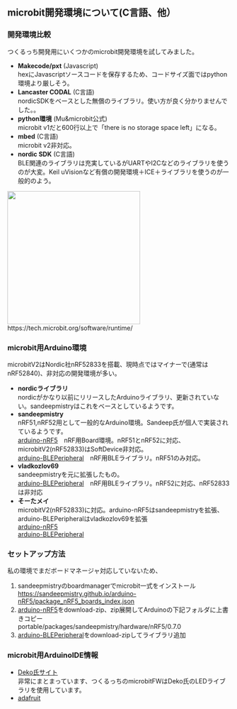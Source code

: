 ## microbit開発環境について(C言語、他）

### 開発環境比較
つくるっち開発用にいくつかのmicrobit開発環境を試してみました。
- **Makecode/pxt** (Javascript)  
hexにJavascriptソースコードを保存するため、コードサイズ面ではpython環境より厳しそう。
- **Lancaster CODAL** (C言語)  
nordicSDKをベースとした無償のライブラリ。使い方が良く分かりませんでした。。
- **python環境** (Mu&microbit公式)  
microbit v1だと600行以上で「there is no storage space left」になる。
- **mbed** (C言語)  
microbit v2非対応。
- **nordic SDK** (C言語)  
BLE関連のライブラリは充実しているがUARTやI2Cなどのライブラリを使うのが大変。Keil uVisionなど有償の開発環境＋ICE＋ライブラリを使うのが一般的のよう。
<img src="https://tech.microbit.org/docs/software/assets/software-overview.svg" width="300" />
https://tech.microbit.org/software/runtime/

### microbit用Arduino環境
microbitV2はNordic社nRF52833を搭載、現時点ではマイナーで(通常はnRF52840)、非対応の開発環境が多い。
- **nordicライブラリ**  
nordicがかなり以前にリリースしたArduinoライブラリ、更新されていない。sandeepmistryはこれをベースとしているようです。
- **sandeepmistry**  
nRF51,nRF52用として一般的なArduino環境。Sandeep氏が個人で実装されているようです。  
[arduino-nRF5](https://github.com/sandeepmistry/arduino-nRF5)　nRF用Board環境。nRF51とnRF52に対応、microbitV2(nRF52833)はSoftDevice非対応。  
[arduino-BLEPeripheral](https://github.com/sandeepmistry/arduino-BLEPeripheral)　nRF用BLEライブラリ。nRF51のみ対応。  
- **vladkozlov69**  
sandeepmistryを元に拡張したもの。  
[arduino-BLEPeripheral](https://github.com/vladkozlov69/arduino-BLEPeripheral)　nRF用BLEライブラリ。nRF52に対応、nRF52833は非対応  
- **そーたメイ**  
microbitV2(nRF52833)に対応。arduino-nRF5はsandeepmistryを拡張、arduino-BLEPeripheralはvladkozlov69を拡張  
[arduino-nRF5](https://github.com/sohtamei/arduino-nRF5)  
[arduino-BLEPeripheral](https://github.com/sohtamei/arduino-BLEPeripheral)  

### セットアップ方法
私の環境でまだボードマネージャ対応していないため、
1. sandeepmistryのboardmanagerでmicrobit一式をインストール  
https://sandeepmistry.github.io/arduino-nRF5/package_nRF5_boards_index.json
2. [arduino-nRF5](https://github.com/sohtamei/arduino-nRF5)をdownload-zip、zip展開してArduinoの下記フォルダに上書きコピー  
portable/packages/sandeepmistry/hardware/nRF5/0.7.0
3. [arduino-BLEPeripheral](https://github.com/sohtamei/arduino-BLEPeripheral)をdownload-zipしてライブラリ追加  

### microbit用ArduinoIDE情報
- [Deko氏サイト](https://ht-deko.com/arduino/microbit.html)  
非常にまとまっています、つくるっちのmicrobitFWはDeko氏のLEDライブラリを使用しています。
- [adafruit](https://learn.adafruit.com/use-micro-bit-with-arduino)

